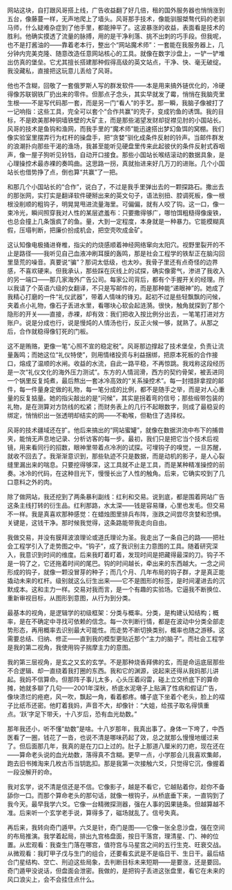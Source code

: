 网站这块，自打跟风哥搭上线，广告收益翻了好几倍，租的国外服务器也悄悄涨到五台，像藤蔓一样，无声地爬上了墙头。风哥那手技术，像能驯服桀骜代码的老驯马师，什么疑难杂症到了他手里，都能抻平了。这波暴涨的收益，表面看是技术的胜利。他确实摸透了流量的脉搏，用的是干净利落、挑不出刺的巧手段。但我呢，也不是打酱油的——靠着老本行，整出个“网站魔术师”：一套能在我服务器上，几分钟内完美克隆、随意改造任意网站核心的工具。就像在数字沙盘上，一铲一铲堆出仿真的堡垒。它尤其擅长搭建那种假得高级的英文站点，干净、快、毫无破绽。我没藏私，直接把这玩意儿丢给了风哥。

他也不含糊，回敬了一套俄罗斯人写的群发软件——本是用来搞外链优化的，冷硬得像苏联钢铁厂扔出来的零件。但那点子念头，其实早就发了霉，悄悄在我脑壳里生根——不是写代码那一套，而是另一门“看人”的手艺。那一瞬，我脑子像被打了一记响指：这些工具，完全可以套个“合作共赢”的壳子，变成钓鱼的诱饵。我的目标，不是欧美那种铜墙铁壁的大矿主，而是那些渴望发财却捉襟见肘的小国站长。风哥的技术是鱼钩和渔网，而我手里的“魔术师”能迅速搭出梦幻鱼饵的窝棚。我们像实验室里摆弄行为杠杆的操盘手，把“贪婪”驯化成条件反射的铃声。当邮件群发的浪潮扑向那些干渴的渔场，我甚至能听见硬盘里传来此起彼伏的条件反射式吞咽声，像一屋子狗听见铃铛，自动开口接食。那些小国站长喉结滚动的数据具象，是心理操控术最赤裸的奏鸣曲。这思路一拐，真就抬进来好几万刀的进账。几个小国站长也借势挣了点，倒也算“共赢”了一把。

和那几个小国站长的“合作”，说白了，不过是我手里弹出去的一颗探路石。撒出去的那张网，实打实是翻译软件硬掰出来的英文句子，语法别扭、腔调死板，像一根根没削顺的粗钩子，明晃晃甩进流量海里。可偏偏，就有人咬了钩。这一口，像一束冷光，瞬间照穿我对人性的某层遮羞布：只要撒得够广，哪怕饵粗糙得像废铁，也总会撞上几条饿疯了的鱼。量，大到一定程度，本身就是一种暴力。它能模糊真假，压塌判断，把廉价扮成机会，把空壳吹成金矿。

这认知像电极捅进脊椎，指尖的灼烧感顺着神经网络窜向太阳穴。视野里裂开的不止是路径——我听见自己血液冲刷耳膜的轰鸣，那是社会工程学的铁犁正在脑沟回里垦荒的噪音。真要说“骗”？那词太低级，也太吵。我骨子里还有点奇怪的边界感，不喜欢硬来。但我承认，那些踩在灰线上的试探，确实像雾气，渗进了我收入的另一端口——那几家海外广告公司。每家公司背后，都有个手握开关的经理。所以我请了个英语六级的女翻译，不只是写邮件的，而是那种能“递眼神”的。她成了我精心打磨的一件“礼仪武器”，带着人情味的锋刃。起初不过是些轻飘飘的问候，夹着点小礼物，像石子丢进水里，看哪块心软会起涟漪。很快，触角就探到了那个隐形的开关——直接，赤裸，却有效：我们把收入按比例分出去，一笔笔打进对方账户。说是分成也行，说是慢炖的人情汤也行，反正火候一够，就熟了。从那之后，合作就稳得像钉死的门板。

这不是贿赂，更像一笔“心照不宣的稳定税”。风哥那边撑起了技术堡垒，负责让流量轰鸣；而她这位“礼仪特使”，则用情绪投资与利益捆绑，把原本死板的合作接口，熔成了温顺的水闸。收益的水流，自此一路平稳，不再惊跳。我戏称这段经历是一次“礼仪文化的海外压力测试”。东方的人情润滑，西方的契约骨架，被丢进同一个锅里反复炖煮，最后熬出一套冰冷高效的“关系操控术”。每一封措辞拿捏的邮件，每一件量身定做的礼物，每一笔分成的比例，都不是随手之举，而是对人心重量的反复掂量。她的指尖敲出的是“问候”，其实是拐着弯的信号；那些缎带包装的礼物，是在测算对方防线的松紧；而财务表上的几行不起眼数字，则成了最稳妥的绑定，悄悄织出一张透明却结实的网——不勒喉，但勒住了选择权。

风哥的技术疆域还在扩。他后来搞出的“网站蜜罐”，就像在数据洪流中布下的捕兽夹，能悄无声息地记录、分析访客的每一步。最初，我们只是把它当个技术后视镜，用来看同行的招数，眼神里带着点冷冽的试探。可埋钩子的嗅觉，一旦苏醒，就收不回去了。我渐渐意识到，那些轨迹不只是数据，而是动机的影子，是人心裂缝里漏出来的喘息。只要挖得够深，这工具就不止是工具，而是某种精准操控的前奏。冰冷的代码，在这种目光下，慢慢长出了人性的触角。后来，它确实咬到了几口意料之外的肉。

除了做网站，我还挖到了两条暴利副线：红利和交易。说到底，都是围着网站广告这条主线打转的衍生品。红利那路，水太深——钱是容易赚，心里也发毛。但交易不一样。我是真喜欢那种感觉：在蜡烛图里排兵布阵，涨跌之间尝尽贪婪和恐惧。关键是，这钱干净。那时候我觉得，这条路能带我走向自由。

我做交易，并没有膜拜波浪理论或道氏理论为圣。我走出了一条自己的路——把社会工程学引入了走势图之中。“钩子”，成了我识别主力意图的工具。随着研究深入，我意识到时间的维度。后来我盯着盯着，发现时间是把藏得最深的刀。钩子不是一钩了之，它还拖着时间的尾巴。钩的时间越长，牵出来的东西越大。一念之间形成的钩子，就像一颗没冒芽的种子；而几个月、几年布局的钩子群，才是真正能撬动未来的杠杆。级别就这么衍生出来——它不是图形的标签，是时间灌进去的沉默成本。这和主力一样。交易对我而言，是一个有趣的实验场。它逼我不断换位、重新审视目标，从图形到意图，从行为到分类。

最基本的视角，是逻辑学的初级框架：分类与概率。分类，是构建认知结构；概率，是在不确定中寻找可依赖的信念。每一次判断行情，都是在波动中分类全部走势形态，再用概率去识别最大可能性。而走势不断切换类别，概率也随之游移。这需要总结、归纳、修正——直到我的模型更贴近那个“主力的脑子”。而社会工程学是我的第二视角，我使用钩子揣摩主力的意图。

我的第三层视角，是玄之又玄的玄学。不是那种烧香拜佛的玄，而是命运底层那些不合逻辑、却一直绕着我打圈的东西。我和它的渊源，说起来还得从我妈那儿讲起。我妈不信算命。但那阵子事儿太多，心头压着闷雷，碰上立交桥底下的算命摊，她就多聊了几句——2001年深秋，桥底水泥墩子上贴满了性病和假证广告，像块溃烂的疮疤，风一吹，飘起一角，看着都疼。幡子底下坐着个老头，脸上的褶子比纸币还密。他盯着我妈，声音不大，却像针：“大姐，给孩子取名得慎重点。‘跃’字足下带夭，十八岁后，恐有血光劫数。”

那年我还小，听不懂“劫数”是啥。十八岁那年，我真出事了。身体一下垮了，中西医看了一圈，钱花了一沓，也说不清是哪味药起了效，总之就那么慢慢地缓过来了。但后面那几年，我真的是在刀口上过的。肚子上那道八厘米的刀疤，现在还在——算命老头说的血光劫数，落得真不含糊。更早一点，小学那会儿我喜欢集邮，跑去旧书摊淘来几枚古币当钥匙扣。那是我第一次接触六爻，只觉得它沉，像握着一段没解开的命。

我对玄学，说不清是信还是不信。它像影子，越是不看它，它越贴着你，趁你不备舔你一口。而那个算命老头的那句话，就像一根钩子，从桥底垂下来，一直钩到了我今天。最早我学六爻。它像一台精微探测器，强在人事的因果链条。但越算越不准。后来听一个玄学老手说，算得多了，磁场就乱了。信号失真。

再后来，我转向奇门遁甲。六爻是针，奇门是图——它像一张全息沙盘，强在空间的布局推演。我学着起局，排出九宫格盘面，按日干落宫，理清星、门、神的位置。从宏观看：我查生门落在哪宫，值符宫与马星宫之间的五行生克、旺衰交战。从微观看：我盯甲子戊与生门的组合，还要看玄武是不是临日干、生日干。最后结合门星结构、空亡、刑迫这些局象，去判断目标未来短期——是要涨，还是要回。奇门遁甲没说话，但盘面会泄密。我做的，是把钩子丢进这张盘里，看它在未来的风口浪尖上，会不会挂住点什么。